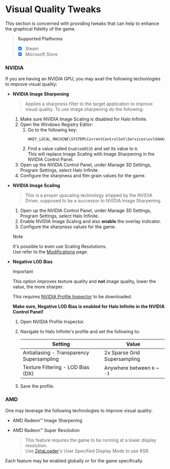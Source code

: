 # Visual Quality Tweaks
This section is concerned with providing tweaks that can help to enhance the graphical fidelity of the game.

> **Supported Platforms**
> - [x] Steam
> - [x] Microsoft Store

### NVIDIA
If you are having an NVIDIA GPU, you may avail the following techonlogies to improve visual quality:<br>

- **NVIDIA Image Sharpening**
    
    > Applies a sharpness filter to the target application to improve visual quality.
    To use image sharpening do the following:<br>

    1. Make sure NVIDIA Image Scaling is disabled for Halo Infinite.
    2. Open the Windows Registry Editor:<br>
        1. Go to the following key:<br>
            ```
            HKEY_LOCAL_MACHINE\SYSTEM\CurrentControlSet\Services\nvlddmkm\FTS
            ```
        2. Find a value called `EnableGR535` and set its value to `0`.<br>
            This will replace Image Scaling with Image Sharpening in the NVIDIA Control Panel.
    3. Open up the NVIDIA Control Panel, under Manage 3D Settings, Program Settings, select Halo Infinite.
    4. Configure the sharpness and film grain values for the game.

- **NVIDIA Image Scaling**
    
    > This is a proper upscaling technology shipped by the NVIDIA Driver, supposed to be a successor to NVIDIA Image Sharpening.

    1. Open up the NVIDIA Control Panel, under Manage 3D Settings, Program Settings, select Halo Infinite.
    2. Enable NVIDIA Image Scaling and also **enable** the overlay indicator.
    3. Configure the sharpness values for the game.

    > [!NOTE]
    > It's possible to even use Scaling Resolutions.<br>
    > Use refer to the [Modifications](Modifications.md) page.

- **Negative LOD Bias**
    > [!IMPORTANT]
    > This option improves texture quality and **not** image quality, lower the value, the more sharper.

    This requires [NVIDIA Profile Inspector](https://github.com/Orbmu2k/nvidiaProfileInspector/releases/latest) to be downloaded.

    **Make sure, Negative LOD Bias is enabled for Halo Infinite in the NVIDIA Control Panel!**

    1. Open NVIDIA Profile Inspector.
    2. Navigate to Halo Infinite's profile and set the following to:

        |Setting|Value|
        |-|-|
        |Antialiasing - Transparency Supersampling|2x Sparse Grid Supersampling|
        |Texture Filtering - LOD Bias (DX)| Anywhere between `0` ~ `-3`|
    3. Save the profile.


### AMD
One may leverage the following technologies to improve visual quality:<br>

- AMD Radeon™ Image Sharpening
- AMD Radeon™ Super Resolution
    
    > This feature requires the game to be running at a lower display resolution.<br>
        Use [ZetaLoader](#zetaloader)'s User Specified Display Mode to use RSR. 

Each feature may be enabled globally or for the game specifically.